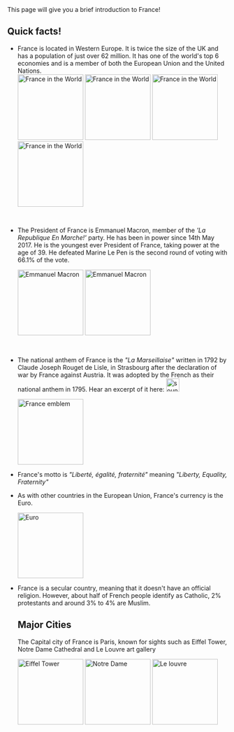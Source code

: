 <body> This page will give you a brief introduction to France! 
  <h2> Quick facts! </h2>
  <ul>
<p> <li> France is located in Western Europe. It is twice the size of the UK and has a population of just over 62 million. It has one of the world's top 6 economies and is a member of both the European Union and the United Nations.</li> 
<img src="https://upload.wikimedia.org/wikipedia/commons/thumb/a/a4/EU-France_%28orthographic_projection%29.svg/440px-EU-France_%28orthographic_projection%29.svg.png" alt="France in the World" height="150" > <img src="https://upload.wikimedia.org/wikipedia/commons/thumb/d/d7/France_base_map_18_regions.png/1296px-France_base_map_18_regions.png" alt="France in the World" height="150" > <img src="https://upload.wikimedia.org/wikipedia/commons/thumb/b/b7/Flag_of_Europe.svg/250px-Flag_of_Europe.svg.png" alt="France in the World" height="150" > <img src="https://upload.wikimedia.org/wikipedia/commons/thumb/2/2f/Flag_of_the_United_Nations.svg/250px-Flag_of_the_United_Nations.svg.png" alt="France in the World" height="150" >  </p>
<br>
  <p> <li> The President of France is Emmanuel Macron, member of the <i>'La Republique En Marche!' </i> party. He has been in power since 14th May 2017. He is the youngest ever President of France, taking power at the age of 39. He defeated Marine Le Pen is the second round of voting with 66.1% of the vote. </li>  </p>
  <p> <img src=" https://upload.wikimedia.org/wikipedia/commons/f/f4/Emmanuel_Macron_in_2019.jpg" alt="Emmanuel Macron" height="150" > <img src="https://upload.wikimedia.org/wikipedia/commons/thumb/9/91/Emmanuel_Macron_%2827_ao%C3%BBt_2014%29.jpg/538px-Emmanuel_Macron_%2827_ao%C3%BBt_2014%29.jpg" alt="Emmanuel Macron" style="float:middle" height="150" > </p>
    <br>
  <p> <li> The national anthem of France is the <i> "La Marseillaise" </i> written in 1792 by Claude Joseph Rouget de Lisle, in Strasbourg after the declaration of war by France against Austria. It was adopted by the French as their national anthem in 1795. Hear an excerpt of it here: <img src="https://upload.wikimedia.org/wikipedia/commons/thumb/d/d6/Emoji_u1f509.svg/70px-Emoji_u1f509.svg.png" alt= "sound image" onClick="document.getElementById('audio_play').play(); return false;"  width="30" height="30" /> </li> 
    <audio id="audio_play">
    <source src="https://upload.wikimedia.org/wikipedia/commons/3/30/La_Marseillaise.ogg" type="audio/ogg" />
    </audio> </p>
     <p> <img src="https://upload.wikimedia.org/wikipedia/commons/thumb/f/f7/Coat_of_arms_of_the_French_Republic.svg/150px-Coat_of_arms_of_the_French_Republic.svg.png" alt="France emblem" height="150"  > </p>
  <p> <li> France's motto is <i> "Liberté, égalité, fraternité" </i> meaning <i> "Liberty, Equality, Fraternity" </i> </ li> </p>
  <p> <li>  As with other countries in the European Union, France's currency is the Euro.</li>  </p>
  <p> <img src="https://upload.wikimedia.org/wikipedia/commons/thumb/6/65/Euro_coins_and_banknotes.jpg/440px-Euro_coins_and_banknotes.jpg" alt="Euro" height="150"  > </p>
    <p> <li> France is a secular country, meaning that it doesn't have an official religion. However, about half of French people identify as Catholic, 2% protestants and around 3% to 4% are Muslim. </li>  </p>
    
  <h2> Major Cities </h2>
<p> The Capital city of France is Paris, known for sights such as Eiffel Tower, Notre Dame Cathedral and Le Louvre art gallery </p>
<p>  <img src="https://upload.wikimedia.org/wikipedia/commons/thumb/8/85/Tour_Eiffel_Wikimedia_Commons_%28cropped%29.jpg/480px-Tour_Eiffel_Wikimedia_Commons_%28cropped%29.jpg" alt="Eiffel Tower" height="150">  <img src="https://upload.wikimedia.org/wikipedia/commons/thumb/d/d0/Cath%C3%A9drale_Notre-Dame_de_Paris%2C_3_June_2010.jpg/400px-Cath%C3%A9drale_Notre-Dame_de_Paris%2C_3_June_2010.jpg" alt="Notre Dame" height="150"  >  <img src="https://upload.wikimedia.org/wikipedia/commons/thumb/e/e4/Paris_July_2011-27a.jpg/1624px-Paris_July_2011-27a.jpg" alt="Le louvre" height="150"  > 
  
